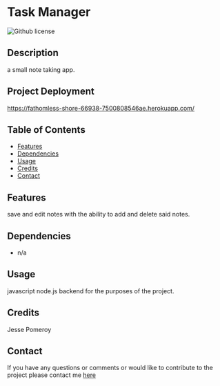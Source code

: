 
# Task Manager
![Github license](https://img.shields.io/badge/license-mit-blue.svg)
## Description
a small note taking app.
## Project Deployment
https://fathomless-shore-66938-7500808546ae.herokuapp.com/
## Table of Contents
* [Features](#features)
* [Dependencies](#dependencies)
* [Usage](#usage)
* [Credits](#credits)
* [Contact](#contact)
## Features
save and edit notes with the ability to add and delete said notes.
## Dependencies
* n/a
## Usage
javascript node.js backend for the purposes of the project.
## Credits
Jesse Pomeroy
## Contact
If you have any questions or comments or would like to contribute to
the project please contact me [here](mailto:thinkingofview@gmail.com?subject=[GitHub]%20Dev%20Connect)

